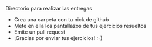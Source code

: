 Directorio para realizar las entregas

* Crea una carpeta con tu nick de github
* Mete en ella los pantallazos de tus ejercicios resueltos
* Emite un pull request
* ¡Gracias por enviar tus ejercicios! :-)
